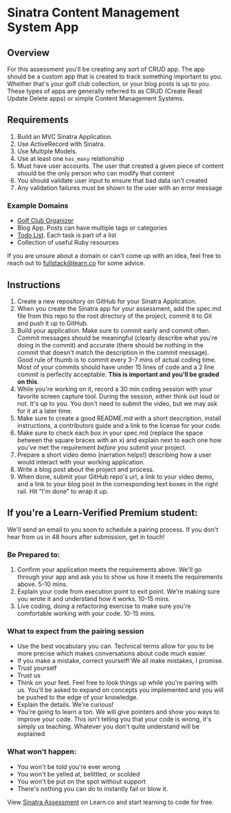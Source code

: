 # Sinatra Content Management System App

## Overview

For this assessment you'll be creating any sort of CRUD app. The app should be a custom app that is created to track something important to you. Whether that's your golf club collection, or your blog posts is up to you. These types of apps are generally referred to as CRUD (Create Read Update Delete apps) or simple Content Management Systems.

## Requirements

1. Build an MVC Sinatra Application.
2. Use ActiveRecord with Sinatra.
3. Use Multiple Models.
4. Use at least one `has_many` relationship
5. Must have user accounts. The user that created a given piece of content should be the only person who can modify that content
6. You should validate user input to ensure that bad data isn't created
7. Any validation failures must be shown to the user with an error message

### Example Domains

 - [Golf Club Organizer](https://github.com/learn-co-curriculum/example-sinatra-assessment)
 - Blog App. Posts can have multiple tags or categories
 - [Todo List](http://todomvc.com). Each task is part of a list
 - Collection of useful Ruby resources

If you are unsure about a domain or can't come up with an idea, feel free to reach out to fullstack@learn.co for some advice.

## Instructions

1. Create a new repository on GitHub for your Sinatra Application.
2. When you create the Sinatra app for your assessment, add the spec.md file from this repo to the root directory of the project, commit it to Git and push it up to GitHub.
3. Build your application. Make sure to commit early and commit often. Commit messages should be meaningful (clearly describe what you're doing in the commit) and accurate (there should be nothing in the commit that doesn't match the description in the commit message). Good rule of thumb is to commit every 3-7 mins of actual coding time. Most of your commits should have under 15 lines of code and a 2 line commit is perfectly acceptable. **This is important and you'll be graded on this**.
4. While you're working on it, record a 30 min coding session with your favorite screen capture tool. During the session, either think out loud or not. It's up to you. You don't need to submit the video, but we may ask for it at a later time.
5. Make sure to create a good README.md with a short description, install instructions, a contributors guide and a link to the license for your code.
6. Make sure to check each box in your spec.md (replace the space between the square braces with an x) and explain next to each one how you've met the requirement *before* you submit your project.
7. Prepare a short video demo (narration helps!) describing how a user would interact with your working application.
8. Write a blog post about the project and process.
9. When done, submit your GitHub repo's url, a link to your video demo, and a link to your blog post in the corresponding text boxes in the right rail. Hit "I'm done" to wrap it up.

## If you're a Learn-Verified Premium student:

We'll send an email to you soon to schedule a pairing process. If you don't hear from us in 48 hours after submission, get in touch!

### Be Prepared to:

1. Confirm your application meets the requirements above. We'll go through your app and ask you to show us how it meets the requirements above. 5-10 mins.
2. Explain your code from execution point to exit point. We're making sure you wrote it and understand how it works. 10-15 mins.
3. Live coding, doing a refactoring exercise to make sure you're comfortable working with your code. 10-15 mins.

### What to expect from the pairing session

- Use the best vocabulary you can. Technical terms allow for you to be more precise which makes conversations about code much easier.
- If you make a mistake, correct yourself! We all make mistakes, I promise.
- Trust yourself
- Trust us
- Think on your feet. Feel free to look things up while you're pairing with us. You'll be asked to expand on concepts you implemented and you will be pushed to the edge of your knowledge.
- Explain the details. We're curious!
- You're going to learn a ton. We will give pointers and show you ways to improve your code. This isn't telling you that your code is wrong, it's simply us teaching. Whatever you don't quite understand will be explained

### What won't happen:

- You won't be told you're ever wrong
- You won't be yelled at, belittled, or scolded
- You won't be put on the spot without support
- There's nothing you can do to instantly fail or blow it.

<p class='util--hide'>View <a href='https://learn.co/lessons/sinatra-cms-app-assessment'>Sinatra Assessment</a> on Learn.co and start learning to code for free.</p>
